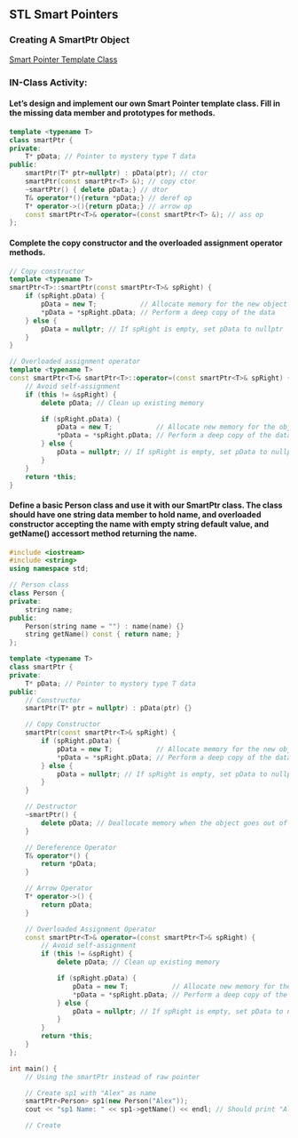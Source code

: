 ## STL Smart Pointers
### Creating A SmartPtr Object

[Smart Pointer Template Class](SmrtPtr.cpp)  

### IN-Class Activity:

#### Let’s design and implement our own Smart Pointer template class. Fill in the missing data member and prototypes for methods.


```cpp
template <typename T>
class smartPtr {
private:
    T* pData; // Pointer to mystery type T data
public:
    smartPtr(T* ptr=nullptr) : pData(ptr); // ctor
    smartPtr(const smartPtr<T> &); // copy ctor
    ~smartPtr() { delete pData;} // dtor
    T& operator*(){return *pData;} // deref op
    T* operator->(){return pData;} // arrow op
    const smartPtr<T>& operator=(const smartPtr<T> &); // ass op
};
```

#### Complete the copy constructor and the overloaded assignment operator methods.
```cpp
// Copy constructor
template <typename T>
smartPtr<T>::smartPtr(const smartPtr<T>& spRight) {
    if (spRight.pData) {  
        pData = new T;           // Allocate memory for the new object
        *pData = *spRight.pData; // Perform a deep copy of the data
    } else {
        pData = nullptr; // If spRight is empty, set pData to nullptr
    }
}

// Overloaded assignment operator
template <typename T>
const smartPtr<T>& smartPtr<T>::operator=(const smartPtr<T>& spRight) {
    // Avoid self-assignment
    if (this != &spRight) {
        delete pData; // Clean up existing memory

        if (spRight.pData) {  
            pData = new T;           // Allocate new memory for the object
            *pData = *spRight.pData; // Perform a deep copy of the data
        } else {
            pData = nullptr; // If spRight is empty, set pData to nullptr
        }
    }
    return *this;
}

```
#### Define a basic Person class and use it with our SmartPtr class. The class should have one string data member to hold name, and overloaded constructor accepting the name with empty string default value, and getName() accessort method returning the name.

```cpp
#include <iostream>
#include <string>
using namespace std;

// Person class
class Person {
private:
    string name;
public:
    Person(string name = "") : name(name) {}
    string getName() const { return name; }
};

template <typename T>
class smartPtr {
private:
    T* pData; // Pointer to mystery type T data
public:
    // Constructor
    smartPtr(T* ptr = nullptr) : pData(ptr) {}

    // Copy Constructor
    smartPtr(const smartPtr<T>& spRight) {
        if (spRight.pData) {
            pData = new T;           // Allocate memory for the new object
            *pData = *spRight.pData; // Perform a deep copy of the data
        } else {
            pData = nullptr; // If spRight is empty, set pData to nullptr
        }
    }

    // Destructor
    ~smartPtr() {
        delete pData; // Deallocate memory when the object goes out of scope
    }

    // Dereference Operator
    T& operator*() {
        return *pData;
    }

    // Arrow Operator
    T* operator->() {
        return pData;
    }

    // Overloaded Assignment Operator
    const smartPtr<T>& operator=(const smartPtr<T>& spRight) {
        // Avoid self-assignment
        if (this != &spRight) {
            delete pData; // Clean up existing memory

            if (spRight.pData) {  
                pData = new T;           // Allocate new memory for the object
                *pData = *spRight.pData; // Perform a deep copy of the data
            } else {
                pData = nullptr; // If spRight is empty, set pData to nullptr
            }
        }
        return *this;
    }
};

int main() {
    // Using the smartPtr instead of raw pointer

    // Create sp1 with "Alex" as name
    smartPtr<Person> sp1(new Person("Alex"));
    cout << "sp1 Name: " << sp1->getName() << endl; // Should print "Alex"

    // Create

```